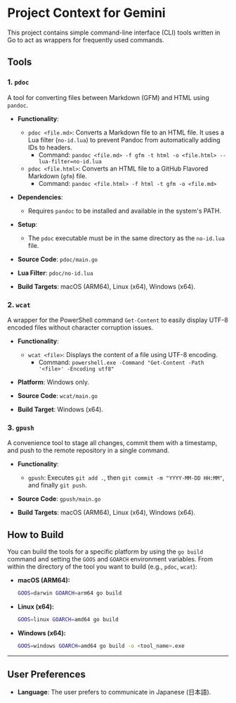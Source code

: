 # Project Context for Gemini

This project contains simple command-line interface (CLI) tools written in Go to act as wrappers for frequently used commands.

## Tools

### 1. `pdoc`

A tool for converting files between Markdown (GFM) and HTML using `pandoc`.

- **Functionality**:
  - `pdoc <file.md>`: Converts a Markdown file to an HTML file. It uses a Lua filter (`no-id.lua`) to prevent Pandoc from automatically adding IDs to headers.
    - Command: `pandoc <file.md> -f gfm -t html -o <file.html> --lua-filter=no-id.lua`
  - `pdoc <file.html>`: Converts an HTML file to a GitHub Flavored Markdown (`gfm`) file.
    - Command: `pandoc <file.html> -f html -t gfm -o <file.md>`

- **Dependencies**:
  - Requires `pandoc` to be installed and available in the system's PATH.

- **Setup**:
  - The `pdoc` executable must be in the same directory as the `no-id.lua` file.

- **Source Code**: `pdoc/main.go`
- **Lua Filter**: `pdoc/no-id.lua`
- **Build Targets**: macOS (ARM64), Linux (x64), Windows (x64).

### 2. `wcat`

A wrapper for the PowerShell command `Get-Content` to easily display UTF-8 encoded files without character corruption issues.

- **Functionality**:
  - `wcat <file>`: Displays the content of a file using UTF-8 encoding.
    - Command: `powershell.exe -Command "Get-Content -Path '<file>' -Encoding utf8"`

- **Platform**: Windows only.

- **Source Code**: `wcat/main.go`
- **Build Target**: Windows (x64).

### 3. `gpush`

A convenience tool to stage all changes, commit them with a timestamp, and push to the remote repository in a single command.

- **Functionality**:
  - `gpush`: Executes `git add .`, then `git commit -m "YYYY-MM-DD HH:MM"`, and finally `git push`.

- **Source Code**: `gpush/main.go`
- **Build Targets**: macOS (ARM64), Linux (x64), Windows (x64).

## How to Build

You can build the tools for a specific platform by using the `go build` command and setting the `GOOS` and `GOARCH` environment variables. From within the directory of the tool you want to build (e.g., `pdoc`, `wcat`):

- **macOS (ARM64):**
  ```sh
  GOOS=darwin GOARCH=arm64 go build
  ```
- **Linux (x64):**
  ```sh
  GOOS=linux GOARCH=amd64 go build
  ```
- **Windows (x64):**
  ```sh
  GOOS=windows GOARCH=amd64 go build -o <tool_name>.exe
  ```

---

## User Preferences

- **Language**: The user prefers to communicate in Japanese (日本語).